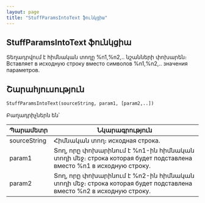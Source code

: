 ```yaml
---
layout: page
title: "StuffParamsIntoText ֆունկցիա"
---
```


## StuffParamsIntoText ֆունկցիա

Տեղադրվում է հիմնական տողը %n1,%n2,..  նշանների փոխարեն։
Вставляет в исходную строку вместо символов %n1,%n2,.. значения параметров.


## Շարահյուսություն

```vb
StuffParamsIntoText(sourceString, param1, [param2,..])
```

Բաղադրիչներն են՝


| Պարամետր | Նկարագրություն |
|--|--|
| sourceString | Հիմնական տող։ исходная строка. |
| param1 | Տող, որը փոխարինում է %n1-ին հիմնական տողի մեջ։  строка которая будет подставлена вместо %n1 в исходную строку. |
| param2 | Տող, որը փոխարինում է %n2-ին հիմնական տողի մեջ։ строка которая будет подставлена вместо %n2 в исходную строку. |


